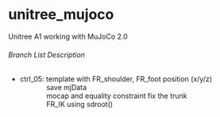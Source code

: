 # unitree_mujoco
Unitree A1 working with MuJoCo 2.0

###### Branch List Description
- ctrl_05: template with FR_shoulder, FR_foot position (x/y/z)\
&emsp;&emsp;&emsp;&ensp; save mjData\
&emsp;&emsp;&emsp;&ensp; mocap and equality constraint fix the trunk\
&emsp;&emsp;&emsp;&ensp; FR_IK using sdroot()
